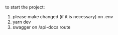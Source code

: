 to start the project:

1. please make changed (if it is necessary) on .env
2. yarn dev
3. swagger on /api-docs route